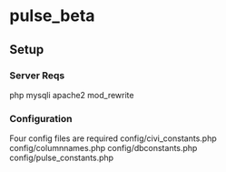 # pulse_beta

## Setup
### Server Reqs
php mysqli
apache2 mod_rewrite
  
### Configuration
Four config files are required
    config/civi_constants.php
    config/columnnames.php
    config/dbconstants.php
    config/pulse_constants.php
